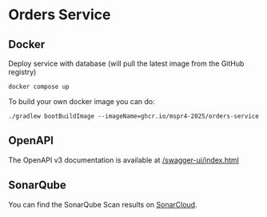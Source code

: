 # Orders Service

## Docker

Deploy service with database (will pull the latest image from the GitHub registry)

```shell
docker compose up
```

To build your own docker image you can do:

```shell
./gradlew bootBuildImage --imageName=ghcr.io/mspr4-2025/orders-service
```

## OpenAPI

The OpenAPI v3 documentation is available at [/swagger-ui/index.html](http://localhost:8081/swagger-ui/index.html)

## SonarQube

You can find the SonarQube Scan results on [SonarCloud](https://sonarcloud.io/project/overview?id=MSPR4-2025_orders-service).
